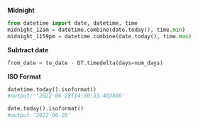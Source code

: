 
**Midnight**
```python
from datetime import date, datetime, time
midnight_12am = datetime.combine(date.today(), time.min) 
midnight_1159pm = datetime.combine(date.today(), time.max)  
```

**Subtract date**
```python
from_date = to_date - DT.timedelta(days=num_days)
```

**ISO Format**

```python
datetime.today().isoformat()
#output: '2022-06-28T14:30:33.483886'

date.today().isoformat()
#output '2022-06-28'
```
